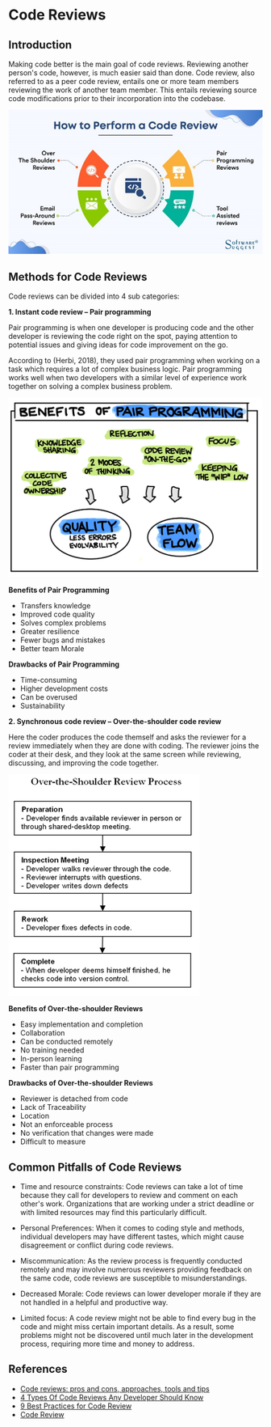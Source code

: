 # Code Reviews
## Introduction
Making code better is the main goal of code reviews. Reviewing another person's code, however, is much easier said than done. Code review, also referred to as a peer code review, entails one or more team members reviewing the work of another team member. This entails reviewing source code modifications prior to their incorporation into the codebase.

![Code review methods](../images/codeReview.jpg)

## Methods for Code Reviews

Code reviews can be divided into 4 sub categories:

**1. Instant code review – Pair programming**

Pair programming is when one developer is producing code and the other developer is reviewing the code right on the spot, paying attention to potential issues and giving ideas for code improvement on the go. 

According to (Herbi, 2018), they used pair programming when working on a task which requires a lot of complex business logic. Pair programming works well when two developers with a similar level of experience work together on solving a complex business problem.

![Benefits of Pair Programming Image](../images/PairProgramming.jpg)

**Benefits of Pair Programming**
-	Transfers knowledge
-	Improved code quality
-	Solves complex problems 
-	Greater resilience
-	Fewer bugs and mistakes
-	Better team Morale

**Drawbacks of Pair Programming**
-	Time-consuming 
-	Higher development costs
-	Can be overused 
-	Sustainability

**2. Synchronous code review – Over-the-shoulder code review**

Here the coder produces the code themself and asks the reviewer for a review immediately when they are done with coding. The reviewer joins the coder at their desk, and they look at the same screen while reviewing, discussing, and improving the code together.

![Over-the-Shoulder Review Process Image](../images/overTheShoulder.png)

**Benefits of Over-the-shoulder Reviews**
-	Easy implementation and completion 
-	Collaboration
-	Can be conducted remotely 
-	No training needed
-	In-person learning
-	Faster than pair programming 

**Drawbacks of Over-the-shoulder Reviews**
-	Reviewer is detached from code
-	Lack of Traceability 
-	Location
-	Not an enforceable process
-	No verification that changes were made 
-	Difficult to measure




## Common Pitfalls of Code Reviews 
-	Time and resource constraints: Code reviews can take a lot of time because they call for developers to review and comment on each other's work. Organizations that are working under a strict deadline or with limited resources may find this particularly difficult.

-	Personal Preferences: When it comes to coding style and methods, individual developers may have different tastes, which might cause disagreement or conflict during code reviews.

-	Miscommunication: As the review process is frequently conducted remotely and may involve numerous reviewers providing feedback on the same code, code reviews are susceptible to misunderstandings.

-	Decreased Morale: Code reviews can lower developer morale if they are not handled in a helpful and productive way.

-	Limited focus: A code review might not be able to find every bug in the code and might miss certain important details. As a result, some problems might not be discovered until much later in the development process, requiring more time and money to address.

## References
- [Code reviews: pros and cons, approaches, tools and tips](https://swimm.io/learn/code-reviews/code-reviews-pros-and-cons-approaches-tools-and-tips/)
- [4 Types Of Code Reviews Any Developer Should Know](https://www.scrum-tips.com/agile/types-of-code-reviews/#:~:text=Instant%20code%20review%E2%80%94also%20known,as%20meeting%2Dbased%20code%20review)
- [9 Best Practices for Code Review](https://www.perforce.com/blog/qac/9-best-practices-for-code-review)
- [Code Review](https://developerexperience.io/articles/code-review)